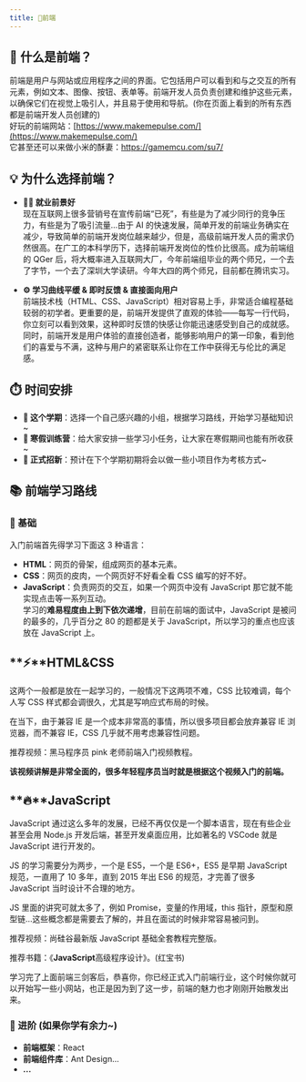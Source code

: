 ```yaml
---
title: 👀前端
---
```


## 💭 什么是前端？

前端是用户与网站或应用程序之间的界面。它包括用户可以看到和与之交互的所有元素，例如文本、图像、按钮、表单等。前端开发人员负责创建和维护这些元素，以确保它们在视觉上吸引人，并且易于使用和导航。(你在页面上看到的所有东西都是前端开发人员创建的)
<br>好玩的前端网站：[https://www.makemepulse.com/](https://www.makemepulse.com/)
<br>它甚至还可以来做小米的酥妻：https://gamemcu.com/su7/

## 💡 为什么选择前端？

- **👩‍💻 就业前景好**  
  现在互联网上很多营销号在宣传前端“已死”，有些是为了减少同行的竞争压力，有些是为了吸引流量...由于 AI 的快速发展，简单开发的前端业务确实在减少，导致简单的前端开发岗位越来越少，但是，高级前端开发人员的需求仍然很高。在广工的本科学历下，选择前端开发岗位的性价比很高。成为前端组的 QGer 后，将大概率进入互联网大厂，今年前端组毕业的两个师兄，一个去了字节，一个去了深圳大学读研。今年大四的两个师兄，目前都在腾讯实习。

- **⚙️ 学习曲线平缓 & 即时反馈 & 直接面向用户**  
  前端技术栈（HTML、CSS、JavaScript）相对容易上手，非常适合编程基础较弱的初学者。更重要的是，前端开发提供了直观的体验——每写一行代码，你立刻可以看到效果，这种即时反馈的快感让你能迅速感受到自己的成就感。同时，前端开发是用户体验的直接创造者，能够影响用户的第一印象，看到他们的喜爱与不满，这种与用户的紧密联系让你在工作中获得无与伦比的满足感。

## ⏱️ 时间安排

- **📅 这个学期**：选择一个自己感兴趣的小组，根据学习路线，开始学习基础知识~
- **📅 寒假训练营**：给大家安排一些学习小任务，让大家在寒假期间也能有所收获~
- **📅 正式招新**：预计在下个学期初期将会以做一些小项目作为考核方式~

## 📚 前端学习路线

### 📌 基础

入门前端首先得学习下面这 3 种语言：

- **HTML**：网页的骨架，组成网页的基本元素。
- **CSS**：网页的皮肉，一个网页好不好看全看 CSS 编写的好不好。
- **JavaScript**：负责网页的交互，如果一个网页中没有 JavaScript 那它就不能实现点击等一系列互动。
  <br>
  学习的**难易程度由上到下依次递增**，目前在前端的面试中，JavaScript 是被问的最多的，几乎百分之 80 的题都是关于 JavaScript，所以学习的重点也应该放在 JavaScript 上。

## **⚡**HTML&**CSS**

这两个一般都是放在一起学习的，一般情况下这两项不难，CSS 比较难调，每个人写 CSS 样式都会调很久，尤其是写响应式布局的时候。

在当下，由于兼容 IE 是一个成本非常高的事情，所以很多项目都会放弃兼容 IE 浏览器，而不兼容 IE，CSS 几乎就不用考虑兼容性问题。

推荐视频：黑马程序员 pink 老师前端入门视频教程。

**该视频讲解是非常全面的，很多年轻程序员当时就是根据这个视频入门的前端。**

## **🔥**JavaScript

JavaScript 通过这么多年的发展，已经不再仅仅是一个脚本语言，现在有些企业甚至会用 Node.js 开发后端，甚至开发桌面应用，比如著名的 VSCode 就是 JavaScript 进行开发的。

JS 的学习需要分为两步，一个是 ES5，一个是 ES6+，ES5 是早期 JavaScript 规范，一直用了 10 多年，直到 2015 年出 ES6 的规范，才完善了很多 JavaScript 当时设计不合理的地方。

JS 里面的讲究可就太多了，例如 Promise，变量的作用域，this 指针，原型和原型链…这些概念都是需要去了解的，并且在面试的时候非常容易被问到。

推荐视频：尚硅谷最新版 JavaScript 基础全套教程完整版。

推荐书籍：《**JavaScript**高级程序设计》。(红宝书)

学习完了上面前端三剑客后，恭喜你，你已经正式入门前端行业，这个时候你就可以开始写一些小网站，也正是因为到了这一步，前端的魅力也才刚刚开始散发出来。

### 📌 进阶 (如果你学有余力~)

- **前端框架**：React
- **前端组件库**：Ant Design...
- **...**
